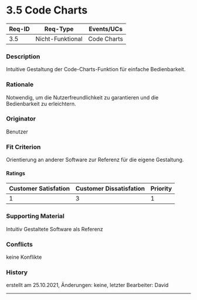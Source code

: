 # 3.5 Code Charts

| Req-ID |     Req-Type     | Events/UCs  |
|--------|------------------|-------------|
| 3.5    | Nicht-Funktional | Code Charts |

### Description
Intuitive Gestaltung der Code-Charts-Funktion für
einfache Bedienbarkeit.

### Rationale
Notwendig, um die Nutzerfreundlichkeit zu garantieren und
die Bedienbarkeit zu erleichtern.

### Originator
Benutzer

### Fit Criterion
Orientierung an anderer Software zur Referenz für 
die eigene Gestaltung.

#### Ratings
| Customer Satisfation | Customer Dissatisfation | Priority |
|----------------------|-------------------------|----------|
| 1                    | 3                       | 1        |

### Supporting Material
Intuitiv Gestaltete Software als Referenz

### Conflicts
keine Konflikte

### History
erstellt am 25.10.2021,
Änderungen: keine,
letzter Bearbeiter: David

---
